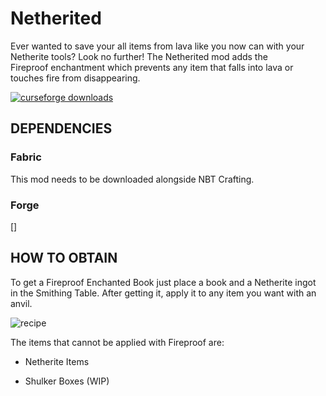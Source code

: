 # Netherited

Ever wanted to save your all items from lava like you now can with your Netherite tools? Look no further! The Netherited mod adds the Fireproof enchantment which prevents any item that falls into lava or touches fire from disappearing.

[![curseforge downloads](http://cf.way2muchnoise.eu/full_fabric-netherited_downloads.svg)](https://minecraft.curseforge.com/projects/fabric-netherited)

## DEPENDENCIES
### Fabric

This mod needs to be downloaded alongside NBT Crafting.

### Forge
[]
 

## HOW TO OBTAIN

To get a Fireproof Enchanted Book just place a book and a Netherite ingot in the Smithing Table. After getting it, apply it to any item you want with an anvil.

![recipe](https://media.forgecdn.net/attachments/302/28/recipe.png)

The items that cannot be applied with Fireproof are:

- Netherite Items

- Shulker Boxes (WIP)
